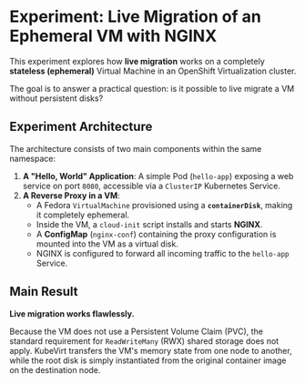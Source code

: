 # Experiment: Live Migration of an Ephemeral VM with NGINX

This experiment explores how **live migration** works on a completely **stateless (ephemeral)** Virtual Machine in an OpenShift Virtualization cluster.

The goal is to answer a practical question: is it possible to live migrate a VM without persistent disks?

## Experiment Architecture

The architecture consists of two main components within the same namespace:

1.  **A "Hello, World" Application**: A simple Pod (`hello-app`) exposing a web service on port `8080`, accessible via a `ClusterIP` Kubernetes Service.
2.  **A Reverse Proxy in a VM**:
    * A Fedora `VirtualMachine` provisioned using a **`containerDisk`**, making it completely ephemeral.
    * Inside the VM, a `cloud-init` script installs and starts **NGINX**.
    * A **ConfigMap** (`nginx-conf`) containing the proxy configuration is mounted into the VM as a virtual disk.
    * NGINX is configured to forward all incoming traffic to the `hello-app` Service.

## Main Result

**Live migration works flawlessly.**

Because the VM does not use a Persistent Volume Claim (PVC), the standard requirement for `ReadWriteMany` (RWX) shared storage does not apply. KubeVirt transfers the VM's memory state from one node to another, while the root disk is simply instantiated from the original container image on the destination node.
